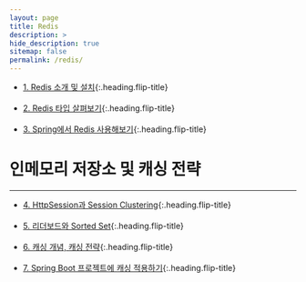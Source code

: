 ```yaml
---
layout: page
title: Redis
description: >
hide_description: true
sitemap: false
permalink: /redis/ 
---
```


* [1. Redis 소개 및 설치]{:.heading.flip-title}
<br></br>
* [2. Redis 타입 살펴보기]{:.heading.flip-title}
<br></br>
* [3. Spring에서 Redis 사용해보기]{:.heading.flip-title}


# 인메모리 저장소 및 캐싱 전략
---
* [4. HttpSession과 Session Clustering]{:.heading.flip-title}
  <br></br>
* [5. 리더보드와 Sorted Set]{:.heading.flip-title}
  <br></br>
* [6. 캐싱 개념, 캐싱 전략]{:.heading.flip-title}
  <br></br>
* [7. Spring Boot 프로젝트에 캐싱 적용하기]{:.heading.flip-title}

[1. Redis 소개 및 설치]: 1.md
[2. Redis 타입 살펴보기]: 2.md
[3. Spring에서 Redis 사용해보기]: 3.md
[4. HttpSession과 Session Clustering]: 4.md
[5. 리더보드와 Sorted Set]: 5.md
[6. 캐싱 개념, 캐싱 전략]: 6.md
[7. Spring Boot 프로젝트에 캐싱 적용하기]: 7.md